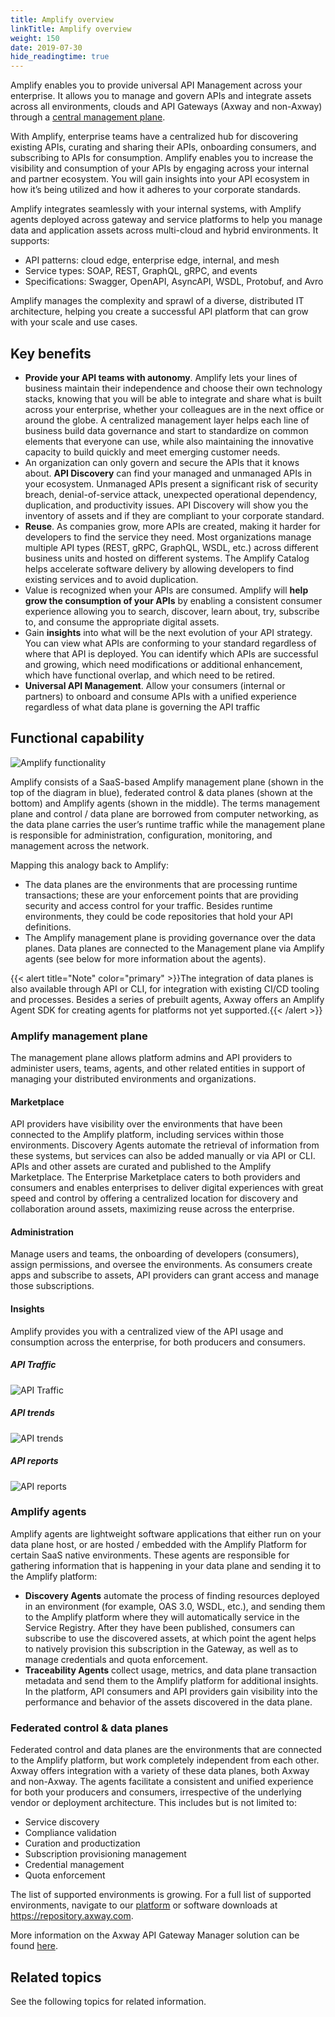 ```yaml
---
title: Amplify overview
linkTitle: Amplify overview
weight: 150
date: 2019-07-30
hide_readingtime: true
---
```


Amplify enables you to provide universal API Management across your enterprise. It allows you to manage and govern APIs and integrate assets across all environments, clouds and API Gateways (Axway and non-Axway) through a [central management plane](#amplify-management-plane).

With Amplify, enterprise teams have a centralized hub for discovering existing APIs, curating and sharing their APIs, onboarding consumers, and subscribing to APIs for consumption. Amplify enables you to increase the visibility and consumption of your APIs by engaging across your internal and partner ecosystem. You will gain insights into your API ecosystem in how it’s being utilized and how it adheres to your corporate standards.

Amplify integrates seamlessly with your internal systems, with Amplify agents deployed across gateway and service platforms to help you manage data and application assets across multi-cloud and hybrid environments. It supports:

* API patterns: cloud edge, enterprise edge, internal, and mesh
* Service types: SOAP, REST, GraphQL, gRPC, and events
* Specifications: Swagger, OpenAPI, AsyncAPI, WSDL, Protobuf, and Avro

Amplify manages the complexity and sprawl of a diverse, distributed IT architecture, helping you create a successful API platform that can grow with your scale and use cases.

## Key benefits

* **Provide your API teams with autonomy**. Amplify lets your lines of business maintain their independence and choose their own technology stacks, knowing that you will be able to integrate and share what is built across your enterprise, whether your colleagues are in the next office or around the globe. A centralized management layer helps each line of business build data governance and start to standardize on common elements that everyone can use, while also maintaining the innovative capacity to build quickly and meet emerging customer needs.
* An organization can only govern and secure the APIs that it knows about. **API Discovery** can find your managed and unmanaged APIs in your ecosystem. Unmanaged APIs present a significant risk of security breach, denial-of-service attack, unexpected operational dependency, duplication, and productivity issues. API Discovery will show you the inventory of assets and if they are compliant to your corporate standard.
* **Reuse**. As companies grow, more APIs are created, making it harder for developers to find the service they need. Most organizations manage multiple API types (REST, gRPC, GraphQL, WSDL, etc.) across different business units and hosted on different systems. The Amplify Catalog helps accelerate software delivery by allowing developers to find existing services and to avoid duplication.
* Value is recognized when your APIs are consumed. Amplify will **help grow the consumption of your APIs** by enabling a consistent consumer experience allowing you to search, discover, learn about, try, subscribe to, and consume the appropriate digital assets.
* Gain **insights** into what will be the next evolution of your API strategy. You can view what APIs are conforming to your standard regardless of where that API is deployed. You can identify which APIs are successful and growing, which need modifications or additional enhancement, which have functional overlap, and which need to be retired.
* **Universal API Management**. Allow your consumers (internal or partners) to onboard and consume APIs with a unified experience regardless of what data plane is governing the API traffic

## Functional capability

![Amplify functionality](/Images/Overview/amplify-platform-overview.png)

Amplify consists of a SaaS-based Amplify management plane (shown in the top of the diagram in blue), federated control & data planes (shown at the bottom) and Amplify agents (shown in the middle). The terms management plane and control / data plane are borrowed from computer networking, as the data plane carries the user’s runtime traffic while the management plane is responsible for administration, configuration, monitoring, and management across the network.

Mapping this analogy back to Amplify:

* The data planes are the environments that are processing runtime transactions; these are your enforcement points that are providing security and access control for your traffic. Besides runtime environments, they could be code repositories that hold your API definitions.
* The Amplify management plane is providing governance over the data planes. Data planes are connected to the Management plane via Amplify agents (see below for more information about the agents).

{{< alert title="Note" color="primary" >}}The integration of data planes is also available through API or CLI, for integration with existing CI/CD tooling and processes. Besides a series of prebuilt agents, Axway offers an Amplify Agent SDK for creating agents for platforms not yet supported.{{< /alert >}}

### Amplify management plane

The management plane allows platform admins and API providers to administer users, teams, agents, and other related entities in support of managing your distributed environments and organizations.

#### Marketplace

API providers have visibility over the environments that have been connected to the Amplify platform, including services within those environments. Discovery Agents automate the retrieval of information from these systems, but services can also be added manually or via API or CLI. APIs and other assets are curated and published to the Amplify Marketplace. The Enterprise Marketplace caters to both providers and consumers and enables enterprises to deliver digital experiences with great speed and control by offering a centralized location for discovery and collaboration around assets, maximizing reuse across the enterprise.

#### Administration

Manage users and teams, the onboarding of developers (consumers), assign permissions, and oversee the environments. As consumers create apps and subscribe to assets, API providers can grant access and manage those subscriptions.

#### Insights

Amplify provides you with a centralized view of the API usage and consumption across the enterprise, for both producers and consumers.

##### API Traffic

![API Traffic](/Images/Overview/api_traffic.png)

##### API trends

![API trends](/Images/Overview/api_trends.png)

##### API reports

![API reports](/Images/Overview/api_report.png)

### Amplify agents

Amplify agents are lightweight software applications that either run on your data plane host, or are hosted / embedded with the Amplify Platform for certain SaaS native environments. These agents are responsible for gathering information that is happening in your data plane and sending it to the Amplify platform:

* **Discovery Agents** automate the process of finding resources deployed in an environment (for example, OAS 3.0, WSDL, etc.), and sending them to the Amplify platform where they will automatically service in the Service Registry. After they have been published, consumers can subscribe to use the discovered assets, at which point the agent helps to natively provision this subscription in the Gateway, as well as to manage credentials and quota enforcement.
* **Traceability Agents** collect usage, metrics, and data plane transaction metadata and send them to the Amplify platform for additional insights. In the platform, API consumers and API providers gain visibility into the performance and behavior of the assets discovered in the data plane.

### Federated control & data planes

Federated control and data planes are the environments that are connected to the Amplify platform, but work completely independent from each other. Axway offers integration with a variety of these data planes, both Axway and non-Axway. The agents facilitate a consistent and unified experience for both your producers and consumers, irrespective of the underlying vendor or deployment architecture. This includes but is not limited to:

* Service discovery
* Compliance validation
* Curation and productization
* Subscription provisioning management
* Credential management
* Quota enforcement

The list of supported environments is growing. For a full list of supported environments, navigate to our [platform](https:/platform.axway.com/) or software downloads at <https://repository.axway.com>.

More information on the Axway API Gateway Manager solution can be found [here](https://docs.axway.com/category/apim/).

## Related topics

See the following topics for related information.
